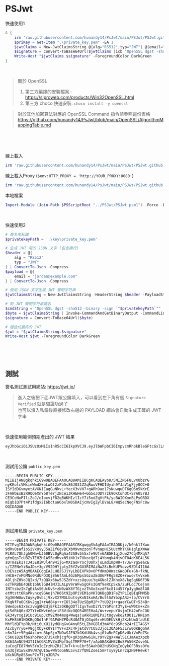 PSJwt
===

快速使用1
```ps1
& {
    irm 'raw.githubusercontent.com/hunandy14/PsJwt/main/PSJwt/PSJwt.github.psm1' |iex
    $priKey = Get-Item ".\private_key.pem" -EA 1
    $jwtClaims = New-JwtClaimsString @{alg="RS512";typ="JWT"} @{email="jordan@example.com"}
    $signature = Convert-ToBase64Url($jwtClaims |icb "OpenSSL dgst -sha512 -sign `"$priKey`"")
    Write-Host "$jwtClaims.$signature" -ForegroundColor DarkGreen
}
```

<br>

> 關於 OpenSSL  
> 1. 第三方編譯的安裝檔案 : https://slproweb.com/products/Win32OpenSSL.html  
> 2. 第三方 choco 快速安裝: `choco install -y openssl`  

> 對於其他加密算法對應的 OpenSSL Command 指令請參照這份表格  
> https://github.com/hunandy14/PsJwt/blob/main/OpenSSL/AlgorithmMappingTable.md  



<br><br><br>

線上載入
```ps1
irm 'raw.githubusercontent.com/hunandy14/PsJwt/main/PSJwt/PSJwt.github.psm1' |iex
```

線上載入Proxy (`$env:HTTP_PROXY = 'http://YOUR_PROXY:8080'`)
```ps1
irm 'raw.githubusercontent.com/hunandy14/PsJwt/main/PSJwt/PSJwt.github.psm1' -proxy $env:HTTP_PROXY |iex
```

本地檔案
```ps1
Import-Module (Join-Path $PSScriptRoot "../PSJwt/PSJwt.psm1") -Force -ErrorAction Stop
```

<br>

快速使用2
```ps1
# 簽名用私鑰
$privatekeyPath = '.\key\private_key.pem'

# 生成 JWT 用的 JSON 文字 (包含換行)
$header = @{
    alg = "RS512"
    typ = "JWT"
} | ConvertTo-Json -Compress
$payload = @{
    email = "jordan@example.com"
} | ConvertTo-Json -Compress

# 使用 JSON 文字生成 JWT 聲明字符串
$jwtClaimsString = New-JwtClaimsString -HeaderString $header -PayloadString $payload

# 對 JWT 聲明字符串簽名
$cmdString = "OpenSSL dgst -sha512 -binary -sign `"$privatekeyPath`""
$byte = $jwtClaimsString | Invoke-CommandAndGetBinaryOutput -CommandLine $cmdString
$signature = Convert-ToBase64Url($byte)

# 組合成最終的 JWT
$jwt = "$jwtClaimsString.$signature"
Write-Host $jwt -ForegroundColor DarkGreen

```



<br><br><br>

## 測試
簽名測試測試用網站: https://jwt.io/
> 進入之後把下面JWT跟公鑰填入，可以看到左下角有個 `Signature Verified` 就是驗證功過了  
> 也可以填入私鑰後直接修改右邊的 PAYLOAD 網站會自動生成正確的 JWT 字串  

<br>

快速使用範例預期產出的 JWT 結果

```txt
eyJhbGciOiJSUzUxMiIsInR5cCI6IkpXVCJ9.eyJlbWFpbCI6ImpvcmRhbkBleGFtcGxlLmNvbSJ9.Sh6zZXY_q-CZiDOIaxQEraqIh0gQr24jhsTRZ2OWv7NpxOzdECJzV2Lbw_sSngOkjMtMuw5pztixoBNIwxli1aFIE5pxTEgOZ2faIQQ7iCVmBERNGvoLxvfF0ClhMxHGnrPam8Q_hRcDsgl-uGC4-snMrx7-b5eDLJC14cHEfpkgIbzA65JGxqpycF-oy757t3B5DQcZQkE-XjeJk-qlxiX4Qq_Ez8hxUxRiy4ysAxYgHIOhukYivvmsVdghCpU5wD_gEEjO6NeTuwLCqtl9k5XP-LByIo8eXermD2BmsLYkSh4mYk68FqwnoEGYFIknVdKJPZ5n5GAjd1vD0lssmw
```

<br>

測試用公鑰 `public_key.pem`

```pem
-----BEGIN PUBLIC KEY-----
MIIBIjANBgkqhkiG9w0BAQEFAAOCAQ8AMIIBCgKCAQEAyo8/5NIZNSF8LvXUbzrG
nyKEolcVMsieWmdX+oLwQl2zPb5s86J031Z2qRwuVFHDIUyih9YJaV1gFjy0QC+0
ISYIdDGvmyetAVXNIEagGuNkvL+YecX3vVH7+gARh9ao17sNuwquDF6gO6n5kKrE
3FAWbExB2R9QOeXnYb8TeYjZNce1JKHEHe4+GG5oJODY7zk9OKCuhOC+SrA05rBJ
CE3CeNxPIliZeJ/eIoxvjF82qBWKHIzlIcY7i5ndZqVtPk/ycBWIOXmnBLPyGRDX
mIgbiQ7Pt4P1fdgx2I6bctuWGbxlN0SDAIjcNvIgZylBVaL8/WQ5eCNegFNxFc8w
OQIDAQAB
-----END PUBLIC KEY-----
```

<br>

測試用私鑰 `private_key.pem`

```pem
-----BEGIN PRIVATE KEY-----
MIIEvgIBADANBgkqhkiG9w0BAQEFAASCBKgwggSkAgEAAoIBAQDKjz/k0hk1IXwu
9dRvOsafIoSiVxUyyJ5aZ1f6gvBCXbM9vmzzonTfVnapHC5UUcMhTKKH1glpXWAW
PLRAL7QhJgh0Ma+bJ60BVc0gRqAa42S8v5h5xfe9Ufv6ABGH1qjXuw27Cq4MXqA7
qfmQqsTcUBZsTEHZH1A55edhvxN5iNk1x7UkocQd7j4Ybmgk4NjvOT04oK6E4L5K
sDTmsEkITcJ43E8iWJl4n94ijG+MXzaoFYocjOUhxjuLmd1mpW0+T/JwFYg5eacE
s/IZENeYiBuJDs+3g/V92DHYjpty25YZvGU3RIMAiNw28iBnKUFVovz9ZDl4I16A
U3EVzzA5AgMBAAECggEAJLHBJSJjYyLbBIXPk0vOPfdKmD8WzcGWoDFu+Gh+fkNL
rHCB+7vPGMNo0RdUFD3Qj8h6fAmL4GzEMpsSGzuZEdU6PFRg58ZO+rowo/tvVxeh
AOljhZHVoJQIxd/7zQQXx6bw5JSZdY+xzsUquuiYq4GNolZJKnxX8/kgSq6K6F3N
ozTHRBbE4QEb1bhUlGB4lMJILALpV9rWFwSgOFsIGNf9eRCpSxG/2uFLoC7Cejnm
INTtsbzIk7gEiAsS6UcUvS+zN0zWX8YTGjvzThXe3xzdFkc814457YpJyq0n8lG8
etMtstt6RaPkvncq9GAnjh7H66t9ZpOPiVEM1oVKlQKBgQD1FeZYPLIqBIqFMMSb
Xg36HWUwvIWykyDvbLj9xvXX7MGLbutsyKxN1kuHA/Bu5lGAYbzpARz+lp/CVrrG
FKqNfFuOCK6v2ggI+rAd84p++rIOl34oTUzSBpM2P+7tUD2j++gaeYCwDT+534Br
5Wedps63xSczvwg8M2djEFkIzQKBgQDTlIgvTwnDiYLtYGPsnt3YyE+uW0Cm+xZm
gt5dRkQ6zd2TYteDWvtn6priF8ViNzOQO54REEHaA/Wv+vepuYOsjmIH42oFoCOU
Gk34yrxg19iUc9iupJcM9ZMm4msg+WwqsjuAkR18MIPsJtUgvwko2tOO1L/HN1om
KxPH84H1HQKBgQDdIhFf9APdHZPOcR40AT0jO3qd6rvHUDEbVkHj2KzhUmGfaUlK
MhYldQFYpRk/Nti6uXU11ydOHqGvO4nyR5tLZbVGBld3m4Y8c9SMcb24rIIT4GSY
AIcbyYryG+V8gjXby+K0YITYVFv3Xc4FjEtdV7CU53Jjoi3QA6F5JLrw0QKBgGhA
c6n74++5Pg4AxLu+u8kpSjm7NOwSJEN2kGKdUNk4vsj0lwRePCpD6vUkiVmPoZSc
C5KU1B28fb6shoPWqQ7JSXxhjcgf0+gR3gGMw61kLY9YVZgX+WWlS1CJmAezXpzb
HX6IAmNC9H3T1IhCGR1MVZm3MpfSqlTMPP70+T/xAoGBAKdHB2Bo8PA50XZsve5L
iuCoqTE87MnV5YoIqErzMuZRiCJoT+k+u1br5SAahD82hUSGNgIoQykGF3RssOfu
6n3Qj81wSxOVUW7gUIGw+WhtoG6NLSvvZ7fQNiZoeI5mFTxy9yLnr2q2N9FHewkT
bXcNURy8SSmuP7m77jn3DR7v
-----END PRIVATE KEY-----
```
